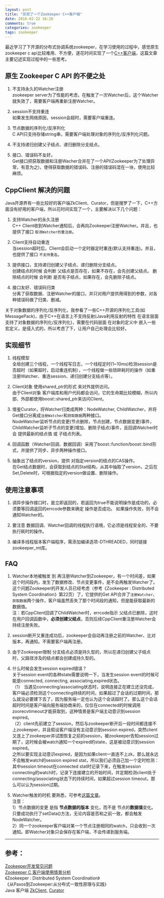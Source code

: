 ```yaml
---
layout: post
title: "实现了一个Zookeeper C++客户端"
date: 2016-02-22 16:20
comments: true
categories: zookeeper
tags: zookeeper
---
```


最近学习了下开源的分布式协调系统zookeeper，在学习使用的过程中，感觉原生zookeeper c api比较难用、不方便，遂花时间实现了一个[C++客户端](https://github.com/baozh/zookeeper_cpp_client)，这篇文章主要记述实现过程中的一些思考。

<!--more-->

## 原生 Zookeeper C API 的不便之处

1. 不支持永久的Watcher注册  
zookeeper server为了性能的考虑，在触发了一次Watcher后，这个Watcher就失效了，需要客户端再重新注册Watcher。

2. session不支持重连  
如果发生网络原因，session会超时，需要客户端重连。

3. 节点数据的序列化/反序列化  
C API只支持存储string串，需要客户端处理对象的序列化/反序列化问题。

4. 不支持递归创建父子结点、递归删除分支结点。  

5. 接口、错误码不友好。  
Get接口把获取数据和注册Wacher合并在了一个API(Zookeeper为了处理异常，有意为之)，使得获取数据的错误码、注册的错误码混在一块，使用比较麻烦。


## CppClient 解决的问题

Java开源界有一些比较好的客户端ZkClient、Curator，但是搜罗了一下，C++方面没有好用的客户端，所以花时间实现了一个，主要解决以下几个问题：

1. 支持Watcher的永久注册  
C++ Client收到Watcher通知后，会再向Zookeeper注册Watcher。并且，也提供了接口 `取消Watcher的重注册`。

2. Client支持自动重连  
当session超时后，Client会启动一个定时器定时重连(默认支持重连)。并且，也提供了接口 `不支持重连`。

3. 提供接口，支持递归创建父子结点、递归删除分支结点。  
创建结点的时候 会判断 父结点是否存在，如果不存在，会先创建父结点。
删除结点的时候 会判断 是否有子结点，如果存在，会先删除子结点。

4. 接口友好、错误码归类  
分离了获取数据、注册Watcher的接口，并只对用户提供用得到的参数，对各种错误码做了归类、删减。

关于对象数据的序列化/反序列化，我参看了一些C++开源的序列化工具(如MessagePack)，由于C++在语言上不支持反射(Java利用反射的特性 在语言层面 支持了对象数据的序列化/反序列化)，需要在代码层面 在对象的定义中 嵌入一些宏定义，是侵入式的，所以考虑了下，让用户自己处理会比较好。


## 实现细节 

1. 线程模型  
全局创建三个线程，一个线程写日志，一个线程定时(1~10ms)检测session是否超时（如果超时，启动重连机制），一个线程做一些琐碎耗时的操作（如重注册Watcher、重连session、递归创建分支结点等）。

2. Client对象 使用shared_ptr的形式 来对外提供访问。  
由于Client对象 客户端库和用户代码都会访问，它的生命期比较模糊，所以内部、外部都使用boost::shared_ptr来访问Client。

3. 借鉴Curator，将Watcher归类成两种：NodeWatcher, ChildWatcher，并将Get接口分离成`注册Watcher`和`获取数据`两种接口。  
NodeWatcher监听节点的变更(节点删除，节点创建，节点数据变更)事件，ChildWatcher监听子节点的变更(增加、删除子结点)事件，且回调Watcher时会 提供最新的结点值 或 子结点列表。

4. 回调函数（Watcher回调、数据回调）采用了boost::function/boost::bind形式，并提供了同步、异步两种操作接口。

5. 抽象出了结点的version，提供 对指定version的结点的CAS操作。  
在Get结点数据时，会获取到结点的Stat结构，从其中抽取了version，之后在Set,Delete时，可根据指定的version做设置、删除操作。

## 使用注意事项

1. 调异步操作接口时，是立即返回的，若返回为true不能说明操作是成功的，必须要等回调返回的errcode参数来确定 操作是否成功。
	如果操作失败，则不会通知Watcher的。

2. 要注意 数据回调、Watcher回调的线程执行语境，它必须是线程安全的、不要执行耗时的操作。

3. 编译多线程版本客户端程序，需添加编译选项-DTHREADED，同时链接zookeeper_mt库。

## FAQ

1. Watcher本地被触发 到 再注册Watcher到Zookeeper，有一个时间差，如果这个时间段内，发生了数据修改、节点变更事件，是不会再触发Watcher了。  
这个问题Zookeeper的开发人员已经考虑（参考《Zookeeper : Distributed System Coordination》第22页）了，它提供的Get API合并了`注册Watcher`、`获取数据`两个操作，客户端虽然丢失了那个时间段的通知，但是能获取最新的数据值。  
注：若CppClient回调了ChildWatcher时，errcode指示 父结点已删除，这时在用户回调函数中，**必须创建父结点**，否则后续CppClient重注册Watcher会持续注册失败。

2. session断开又重连成功后，zookeeper会自动再注册之前的Watcher、比对版本，再通知。不需要客户端再注册。

3. 由于Zookeeper限制 分支结点必须是持久型的，所以在递归创建父子结点时，父路径涉及的结点都会创建成持久型的。

3. 什么时候会发生session expired错误？  
关于session event的各种state需要说明一下，当发生session event的时候可能是connected, connecting, associating,expired状态。  
（1） 当遇见connecting/associating状态时，说明连接正在建立还没完成，客户端必须检测这个connecting持续的时间，如果超过了会话的过期时间，那么就没必要建下去了，因为服务端一定也认为这个会话超时了。那么这个会话超时时间是客户端向服务端协商来的，仅仅在connected的时候调用zoorecvtimeout才能获取到，这种情景是客户端主动意识到session expired。  
（2）client先前建立了session，然后与zookeeper断开后一段时间都连接不上zookeeper，并且假设客户端没有主动意识到session expired，突然client又连上了zookeeper并试图恢复之前的session，被zookeeper告知session过期了，这时候会被watch通知一个expired的state，这是被动意识到session expired。   
之所以要实现主动意识expired，是因为如果client一直连不上zk，那么就永远不会触发watch的session expired stat，所以我们必须自己加一个定时检测： 其中session timeout在connected stat时记录下来，在触发session connecting的watch时，记录下连接建立的开始时间，并定期检测client处于connecting/associating状态下的持续时间，如果超过session timeout，那么可以认为session过期。  

4. Watcher触发的时机 要熟悉，可参考[这篇文章](http://tech.uc.cn/?p=1189)。  
注意：  
1）节点数据的变更 是指 **节点数据的版本** 变化，而不是 节点的**数据值**变化。只要成功执行了setData()方法，无论内容是否和之前一致，都会触发NodeWatcher。  
2）同一个zookeeper客户端对某一个节点注册相同的watch，只会收到一次通知。即Watcher对象只会保存在客户端，不会传递到服务端。  


-----------------------

## 参考：

[Zookeeper开发常见问题](http://tech.uc.cn/?p=1189)  
[Zookeeper C 客户端使用情景分析](http://tech.uc.cn/?p=974)  
《Zookeeper : Distributed System Coordination》  
《从Paxos到Zookeeper:从分布式一致性原理与实践》  
Java 客户端 [ZkClient](https://github.com/adyliu/zkclient), [Curator](http://curator.apache.org/)



